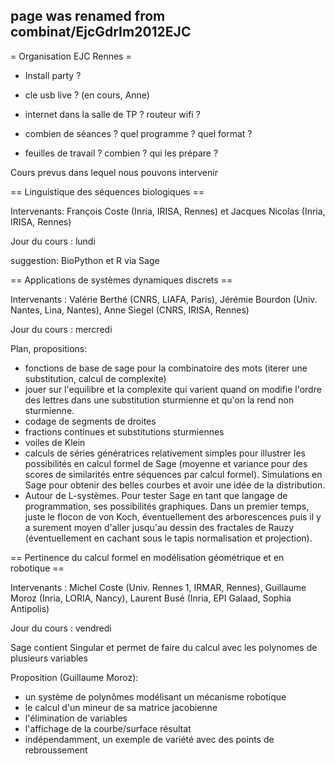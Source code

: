 ## page was renamed from combinat/EjcGdrIm2012EJC
= Organisation EJC Rennes =

 * Install party ?

 * cle usb live ? (en cours, Anne)

 * internet dans la salle de TP ? routeur wifi ?

 * combien de séances ? quel programme ? quel format ?

 * feuilles de travail ? combien ? qui les prépare ?

Cours prevus dans lequel nous pouvons intervenir

== Linguistique des séquences biologiques ==

Intervenants: François Coste (Inria, IRISA, Rennes) et Jacques Nicolas (Inria, IRISA, Rennes)

Jour du cours : lundi

suggestion: BioPython et R via Sage

== Applications de systèmes dynamiques discrets ==

Intervenants : Valérie Berthé (CNRS, LIAFA, Paris), Jérémie Bourdon (Univ. Nantes, Lina, Nantes), Anne Siegel (CNRS, IRISA, Rennes)

Jour du cours : mercredi

Plan, propositions:

 * fonctions de base de sage pour la combinatoire des mots (iterer  une substitution, calcul de complexite) 
 * jouer sur l'equilibre et la complexite qui varient quand on modifie l'ordre des lettres  dans une substitution sturmienne et qu'on la rend non sturmienne.
 * codage de segments de droites
 * fractions continues et substitutions sturmiennes
 * voiles de Klein
 * calculs de séries génératrices relativement simples pour illustrer les possibilités en calcul formel de Sage (moyenne et variance pour des scores de similarités entre séquences par calcul formel). Simulations en Sage pour obtenir des belles courbes et avoir une idée de la distribution.
 * Autour de L-systèmes. Pour tester Sage en tant que langage de programmation, ses possibilités graphiques. Dans un premier temps, juste le flocon de von Koch, éventuellement des arborescences puis il y a surement moyen d'aller jusqu'au dessin des fractales de Rauzy (éventuellement en cachant sous le tapis normalisation et projection).

== Pertinence du calcul formel en modélisation géométrique et en robotique ==

Intervenants : Michel Coste (Univ. Rennes 1, IRMAR, Rennes), Guillaume Moroz (Inria, LORIA, Nancy), Laurent Busé (Inria, EPI Galaad, Sophia Antipolis)

Jour du cours : vendredi


Sage contient Singular et permet de faire du calcul avec les polynomes de plusieurs variables

Proposition (Guillaume Moroz):
 * un système de polynômes modélisant un mécanisme robotique
 * le calcul d'un mineur de sa matrice jacobienne
 * l'élimination de variables
 * l'affichage de la courbe/surface résultat
 * indépendamment, un exemple de variété avec des points de rebroussement
